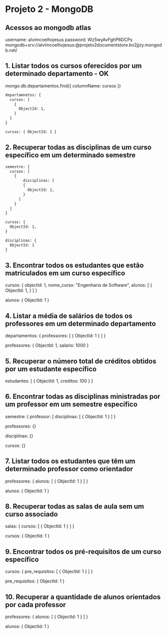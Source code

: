 # Projeto 2 - MongoDB

## Acessos ao mongodb atlas

username: alvimcoelhojesus
password: Wz5wyAvFghP6DCPs
mongodb+srv://alvimcoelhojesus:<password>@projeto2documentstore.bv2jjzy.mongodb.net/

## 1. Listar todos os cursos oferecidos por um determinado departamento - OK

mongo.db.departamentos.find({ columnName: cursos })

```txt
departamnetos: {
  cursos: [
    {
      ObjectId: 1,
    }
  ]
}

cursos: { ObjectId: 1 }
```

## 2. Recuperar todas as disciplinas de um curso específico em um determinado semestre

```txt
semestre: {
  cursos: [
    {
        disciplinas: [
        {
          ObjectId: 1,
        }
      ]
    }
  ]
}

cursos: {
  ObjectId: 1,
}

disciplinas: {
  ObjectId: 1
}
```

## 3. Encontrar todos os estudantes que estão matriculados em um curso específico

cursos: {
objectId: 1,
nome_curso: "Engenharia de Software",
alunos: [
{
ObjectId: 1,
}
]
}

alunos: {
ObjectId: 1
}

## 4. Listar a média de salários de todos os professores em um determinado departamento

departamentos: {
professores: [
{
ObjectId: 1
}
]
}

professores: {
ObjectId: 1,
salario: 1000
}

## 5. Recuperar o número total de créditos obtidos por um estudante específico

estudantes: [
{
ObjectId: 1,
creditos: 100
}
]

## 6. Encontrar todas as disciplinas ministradas por um professor em um semestre específico

semestre: {
professor: [
disciplinas: [
{
ObjectId: 1
}
]
}

professores: {}

disciplinas: {}

cursos: {}

## 7. Listar todos os estudantes que têm um determinado professor como orientador

professores: {
alunos: [
{
ObjectId: 1
}
]
}

alunos: {
ObjectId: 1
}

## 8. Recuperar todas as salas de aula sem um curso associado

salas: {
cursos: [
{
ObjectId: 1
}
]
}

cursos: {
ObjectId: 1
}

## 9. Encontrar todos os pré-requisitos de um curso específico

cursos: {
pre_requisitos: [
{
ObjectId: 1
}
]
}

pre_requisitos: {
ObjectId: 1
}

## 10. Recuperar a quantidade de alunos orientados por cada professor

professores: {
alunos: [
{
ObjectId: 1
}
]
}

alunos: {
ObjectId: 1
}
